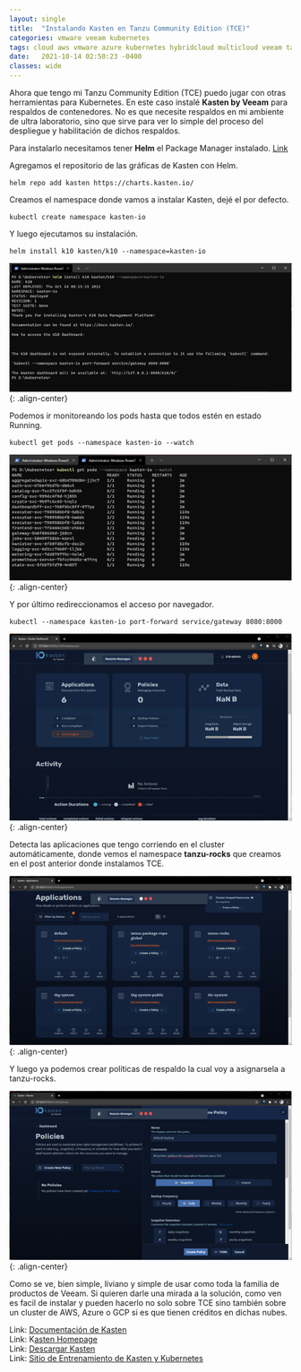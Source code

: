```yaml
---
layout: single
title:  "Instalando Kasten en Tanzu Community Edition (TCE)"
categories: vmware veeam kubernetes
tags: cloud aws vmware azure kubernetes hybridcloud multicloud veeam tanzu backup drp
date:   2021-10-14 02:50:23 -0400
classes: wide
---
```

Ahora que tengo mi Tanzu Community Edition (TCE) puedo jugar con otras herramientas para Kubernetes. En este caso instalé **Kasten by Veeam** para respaldos de contenedores. No es que necesite respaldos en mi ambiente de ultra laboratorio, sino que sirve para ver lo simple del proceso del despliegue y habilitación de dichos respaldos.

Para instalarlo necesitamos tener **Helm** el Package Manager instalado.  [Link](https://helm.sh/)

Agregamos el repositorio de las gráficas de Kasten con Helm.
```batch
helm repo add kasten https://charts.kasten.io/
```
Creamos el namespace donde vamos a instalar Kasten, dejé el por defecto.
```batch
kubectl create namespace kasten-io
```
Y luego ejecutamos su instalación.
```batch
helm install k10 kasten/k10 --namespace=kasten-io
```

![image-center](/assets/images/kasten/kasten1.png){: .align-center} 

Podemos ir monitoreando los pods hasta que todos estén en estado Running.
```batch
kubectl get pods --namespace kasten-io --watch
```

![image-center](/assets/images/kasten/kasten2.png){: .align-center} 

Y por último redireccionamos el acceso por navegador.
```batch
kubectl --namespace kasten-io port-forward service/gateway 8080:8000
```

![image-center](/assets/images/kasten/kasten3.png){: .align-center} 

Detecta las aplicaciones que tengo corriendo en el cluster automáticamente, donde vemos el namespace **tanzu-rocks** que creamos en el post anterior donde instalamos TCE.

![image-center](/assets/images/kasten/kasten4.png){: .align-center} 

Y luego ya podemos crear políticas de respaldo la cual voy a asignarsela a tanzu-rocks.

![image-center](/assets/images/kasten/kasten5.png){: .align-center} 

Como se ve, bien simple, liviano y simple de usar como toda la familia de productos de Veeam. Si quieren darle una mirada a la solución, como ven es facil de instalar y pueden hacerlo no solo sobre TCE sino también sobre un cluster de AWS, Azure o GCP si es que tienen créditos en dichas nubes.

Link: [Documentación de Kasten](https://docs.kasten.io/latest/)  
Link: K[asten Homepage](https://www.kasten.io/)  
Link: [Descargar Kasten](https://www.kasten.io/try-kasten-k10?__hstc=78384331.b2c5a47db1002918011e6dfbe7dee47c.1634180149206.1634180149206.1634180149206.1&__hssc=78384331.90.1634180149206&__hsfp=1597795017&hsutk=b2c5a47db1002918011e6dfbe7dee47c&contentType=standard-page)  
Link: [Sitio de Entrenamiento de Kasten y Kubernetes](https://learning.kasten.io/)  